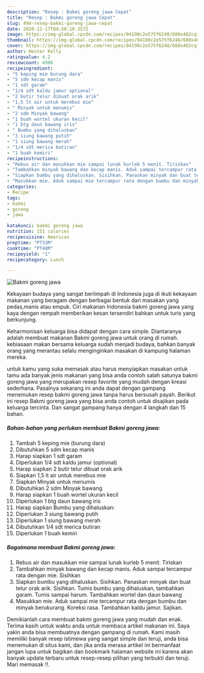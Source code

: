 ```yaml
---
description: "Resep : Bakmi goreng jawa Cepat"
title: "Resep : Bakmi goreng jawa Cepat"
slug: 494-resep-bakmi-goreng-jawa-cepat
date: 2020-12-17T04:58:10.357Z
image: https://img-global.cpcdn.com/recipes/04190c2e575f6248/680x482cq70/bakmi-goreng-jawa-foto-resep-utama.jpg
thumbnail: https://img-global.cpcdn.com/recipes/04190c2e575f6248/680x482cq70/bakmi-goreng-jawa-foto-resep-utama.jpg
cover: https://img-global.cpcdn.com/recipes/04190c2e575f6248/680x482cq70/bakmi-goreng-jawa-foto-resep-utama.jpg
author: Hester Kelly
ratingvalue: 4.2
reviewcount: 4906
recipeingredient:
- "5 keping mie burung dara"
- "5 sdm kecap manis"
- "1 sdt garam"
- "1/4 sdt kaldu jamur optional"
- "2 butir telur dibuat orak arik"
- "1,5 lt air untuk merebus mie"
- " Minyak untuk menumis"
- "2 sdm Minyak bawang"
- "1 buah wortel ukuran kecil"
- "1 btg daun bawang iris"
- " Bumbu yang dihaluskan"
- "3 siung bawang putih"
- "1 siung bawang merah"
- "1/4 sdt merica butiran"
- "1 buah kemiri"
recipeinstructions:
- "Rebus air dan masukkan mie sampai lunak kurleb 5 menit. Tiriskan"
- "Tambahkan minyak bawang dan kecap manis. Aduk sampai tercampur rata dengan mie. Sisihkan"
- "Siapkan bumbu yang dihaluskan. Sisihkan. Panaskan minyak dan buat telur orak arik. Sisihkan. Tumis bumbu yang dihaluskan, tambahkan garam. Tumis sampai harum. Tambahkan wortel dan daun bawang"
- "Masukkan mie. Aduk sampai mie tercampur rata dengan bumbu dan minyak berukurang. Koreksi rasa. Tambahkan kaldu jamur. Sajikan."
categories:
- Recipe
tags:
- bakmi
- goreng
- jawa

katakunci: bakmi goreng jawa 
nutrition: 151 calories
recipecuisine: American
preptime: "PT33M"
cooktime: "PT48M"
recipeyield: "1"
recipecategory: Lunch

---
```



![Bakmi goreng jawa](https://img-global.cpcdn.com/recipes/04190c2e575f6248/680x482cq70/bakmi-goreng-jawa-foto-resep-utama.jpg)

Kekayaan budaya yang sangat berlimpah di Indonesia juga di ikuti kekayaan makanan yang beragam dengan berbagai bentuk dari masakan yang pedas,manis atau empuk. Ciri makanan Indonesia bakmi goreng jawa yang kaya dengan rempah memberikan kesan tersendiri bahkan untuk turis yang berkunjung.




Keharmonisan keluarga bisa didapat dengan cara simple. Diantaranya adalah membuat makanan Bakmi goreng jawa untuk orang di rumah. kebiasaan makan bersama keluarga sudah menjadi budaya, bahkan banyak orang yang merantau selalu menginginkan masakan di kampung halaman mereka.

untuk kamu yang suka memasak atau harus menyiapkan masakan untuk tamu ada banyak jenis makanan yang bisa anda contoh salah satunya bakmi goreng jawa yang merupakan resep favorite yang mudah dengan kreasi sederhana. Pasalnya sekarang ini anda dapat dengan gampang menemukan resep bakmi goreng jawa tanpa harus bersusah payah.
Berikut ini resep Bakmi goreng jawa yang bisa anda contoh untuk disajikan pada keluarga tercinta. Dan sangat gampang hanya dengan 4 langkah dan 15 bahan.


<!--inarticleads1-->

##### Bahan-bahan yang perlukan membuat Bakmi goreng jawa:

1. Tambah 5 keping mie (burung dara)
1. Dibutuhkan 5 sdm kecap manis
1. Harap siapkan 1 sdt garam
1. Diperlukan 1/4 sdt kaldu jamur (optional)
1. Harap siapkan 2 butir telur dibuat orak arik
1. Siapkan 1,5 lt air untuk merebus mie
1. Siapkan  Minyak untuk menumis
1. Dibutuhkan 2 sdm Minyak bawang
1. Harap siapkan 1 buah wortel ukuran kecil
1. Diperlukan 1 btg daun bawang iris
1. Harap siapkan  Bumbu yang dihaluskan:
1. Diperlukan 3 siung bawang putih
1. Diperlukan 1 siung bawang merah
1. Dibutuhkan 1/4 sdt merica butiran
1. Diperlukan 1 buah kemiri




<!--inarticleads2-->

##### Bagaimana membuat  Bakmi goreng jawa:

1. Rebus air dan masukkan mie sampai lunak kurleb 5 menit. Tiriskan
1. Tambahkan minyak bawang dan kecap manis. Aduk sampai tercampur rata dengan mie. Sisihkan
1. Siapkan bumbu yang dihaluskan. Sisihkan. Panaskan minyak dan buat telur orak arik. Sisihkan. Tumis bumbu yang dihaluskan, tambahkan garam. Tumis sampai harum. Tambahkan wortel dan daun bawang
1. Masukkan mie. Aduk sampai mie tercampur rata dengan bumbu dan minyak berukurang. Koreksi rasa. Tambahkan kaldu jamur. Sajikan.




Demikianlah cara membuat bakmi goreng jawa yang mudah dan enak. Terima kasih untuk waktu anda untuk membaca artikel makanan ini. Saya yakin anda bisa membuatnya dengan gampang di rumah. Kami masih memiliki banyak resep istimewa yang sangat simple dan teruji, anda bisa menemukan di situs kami, dan jika anda merasa artikel ini bermanfaat jangan lupa untuk bagikan dan bookmark halaman website ini karena akan banyak update terbaru untuk resep-resep pilihan yang terbukti dan teruji. Mari memasak !!. 

